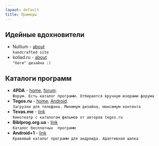 ```yaml
---
layaut: default
title: Примеры
---
```


## Идейные вдохновители
* Nullium - [about](http://nullium.com/about/)  
`handcrafted site`
* kollad.ru - [about](http://kollad.ru)  
`"боги" дизайна :)`

## Каталоги программ
* **4PDA** - [home](http://4pda.ru/), [forum](http://4pda.ru/forum/index.php?act=idx).  
`Форум. Есть каталог программ. Отбирается вручную юзерами форума`
* **Tegos.ru** - [home](http://tegos.kz/zagruzki/zagruzki.xhtml), [Android](http://tegos.kz/android/).  
`Загрузки для телефона. Минимум дизайна, максимум контента`
* **Tevas.me** - [link](http://tevas.me/)  
`Кинотеатр с каталогом фильмов от авторов tegos.ru`
* **Biblprog.org.ua** - [link](https://biblprog.org.ua/ru/)  
`Каталог бесплатных  программ`
* **Android+1** - [link](https://www.androidp1.com//)  
`Кравивый каталог программ для андроида. Адаптивная шапка`

